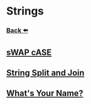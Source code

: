 
# Strings
### [Back ⬅️](../README.md)

## [sWAP cASE](sWAP%20cASE.md)
## [String Split and Join](String%20Split%20and%20Join.md)
## [What's Your Name?](What's%20Your%20Name.md)
